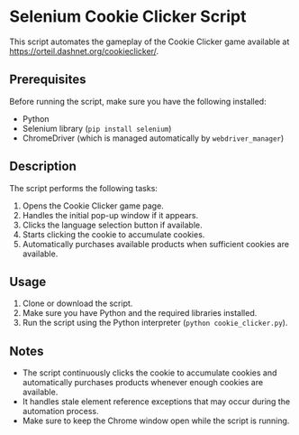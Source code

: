 # Selenium Cookie Clicker Script

This script automates the gameplay of the Cookie Clicker game available at https://orteil.dashnet.org/cookieclicker/.

## Prerequisites

Before running the script, make sure you have the following installed:

- Python
- Selenium library (`pip install selenium`)
- ChromeDriver (which is managed automatically by `webdriver_manager`)

## Description

The script performs the following tasks:

1. Opens the Cookie Clicker game page.
2. Handles the initial pop-up window if it appears.
3. Clicks the language selection button if available.
4. Starts clicking the cookie to accumulate cookies.
5. Automatically purchases available products when sufficient cookies are available.

## Usage

1. Clone or download the script.
2. Make sure you have Python and the required libraries installed.
3. Run the script using the Python interpreter (`python cookie_clicker.py`).

## Notes

- The script continuously clicks the cookie to accumulate cookies and automatically purchases products whenever enough cookies are available.
- It handles stale element reference exceptions that may occur during the automation process.
- Make sure to keep the Chrome window open while the script is running.